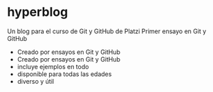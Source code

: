 # hyperblog
Un blog para el curso de Git y GitHub de Platzi
Primer ensayo en Git y GitHub
* Creado por ensayos en Git y GitHub
* Creado por ensayos en Git y GitHub
* incluye ejemplos en todo
* disponible para todas las edades
* diverso y útil
